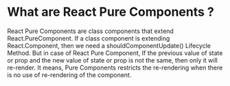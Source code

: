 # What are React Pure Components ?

React Pure Components are class components that extend React.PureComponent. If a class component is extending React.Component, then we need a shouldComponentUpdate() Lifecycle Method. But in case of React Pure Component,  If the previous value of state or prop and the new value of state or prop is not the same, then only it will re-render. It means, Pure Components restricts the re-rendering when there is no use of re-rendering of the component. 
